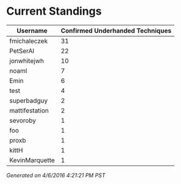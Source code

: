 # Current Standings
| Username       | Confirmed Underhanded Techniques |
|----------------|----------------------------------|
| fmichaleczek   | 31                               |
| PetSerAl       | 22                               |
| jonwhitejwh    | 10                               |
| noaml          | 7                                |
| Emin           | 6                                |
| test           | 4                                |
| superbadguy    | 2                                |
| mattifestation | 2                                |
| sevoroby       | 1                                |
| foo            | 1                                |
| proxb          | 1                                |
| kittH          | 1                                |
| KevinMarquette | 1                                |


*Generated on 4/6/2016 4:21:21 PM PST*
